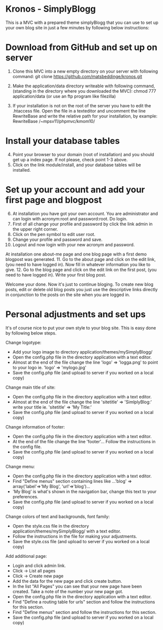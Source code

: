 Kronos - SimplyBlogg
====================

This is a MVC with a prepared theme simplyBlogg that you can use to set up your own blog site in just a few minutes by 
following below instructions:

Download from GitHub and set up on server
=========================================
1. Clone this MVC into a new empty directory on your server with following command:
git clone https://github.com/matsbeddinge/kronos.git

2. Make the application/data directory writeable with following command, (standing in the directory where you downloaded the MVC):
chmod 777 application/data (or use an ftp program like filezilla)

3. If your installation is not on the root of the server you have to edit the .htaccess file. Open the file in a texteditor and
uncomment the line RewriteBase and write the relative path for your installation, by example: RewriteBase /~mpsv11/phpmvc/kmom10/


Install your database tables
============================
4. Point your browser to your domain (root of installation) and you should get up a index page. If not please, check point 1-3 above. 
5. Click on the link module/install, and your database tables will be installed.


Set up your account and add your first page and blogpost
========================================================
6. At installation you have got your own account. You are administrator and can login with acronym:root and password:root. Do login.
7. First of all change your profile and password by click the link admin in the upper right corner.
8. Click on the pen symbol to edit user root.
9. Change your profile and password and save.
10. Logout and now login with your new acronym and password.

At installation one about-me page and one blog page with a first demo blogpost was generated.
11. Go to the about page and click on the edit link, (you need to have logged in). Now fill in whatever information you like to give.
12. Go to the blog page and click on the edit link on the first post, (you need to have logged in). Write your first blog post.

Welcome your done. Now it's just to continue bloging. To create new blog posts, edit or delete old blog posts you just use 
the descriptive links directly in conjunction to the posts on the site when you are logged in.


Personal adjustments and set ups
================================
It's of course nice to put your own style to your blog site. This is easy done by following below steps.

Change logotype:
- Add your logo image to directory application/themes/mySimplyBlogg/
- Open the config.php file in the directory application with a text editor. 
- Almost at the end of the file change the line 'logo' => 'logga.png' to point to your logo ie. 'logo' => 'mylogo.jpg'
- Save the config.php file (and upload to server if you worked on a local copy)

Change main title of site:
- Open the config.php file in the directory application with a text editor. 
- Almost at the end of the file change the line 'sitetitle' => 'SimlplyBlog:' write your title ie. 'sitetitle' => 'My Title:'
- Save the config.php file (and upload to server if you worked on a local copy)

Change information of footer:
- Open the config.php file in the directory application with a text editor. 
- At the end of the file change the line 'footer'... Follow the instructions in the config file.
- Save the config.php file (and upload to server if you worked on a local copy)

Change menu:
- Open the config.php file in the directory application with a text editor. 
- Find "Define menus" section containing lines like  ...'blog' => array('label'=>'My Blog', 'url'=>'blog')... 
- 'My Blog' is what's shown in the navigation bar, change this text to your preferences.
- Save the config.php file (and upload to server if you worked on a local copy)

Change colors of text and backgrounds, font family:
- Open the style.css file in the directory application/themes/mySimplyBlogg/ with a text editor. 
- Follow the instructions in the file for making your adjustments.
- Save the style.css file (and upload to server if you worked on a local copy)

Add additional page:
- Login and click admin link.
- Click -> List all pages
- Click -> Create new page
- Add the data for the new page and click create button.
- In the list "All Pages" you can see that your new page have been created. Take a note of the number your new page got.
- Open the config.php file in the directory application with a text editor. 
- Find "Define a routing table for urls" section and follow the instructions for this section.
- Find "Define menus" section and follow the instructions for this section.
- Save the config.php file (and upload to server if you worked on a local copy)



